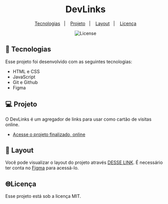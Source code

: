 <h1 align="center"> DevLinks </h1>

<p align="center">
  <a href="#-tecnologias">Tecnologias</a>&nbsp;&nbsp;&nbsp;|&nbsp;&nbsp;&nbsp;
  <a href="#-projeto">Projeto</a>&nbsp;&nbsp;&nbsp;|&nbsp;&nbsp;&nbsp;
  <a href="#-layout">Layout</a>&nbsp;&nbsp;&nbsp;|&nbsp;&nbsp;&nbsp;
  <a href="#memo-licença">Licença</a>
</p>

<p align="center">
  <img alt="License" src="https://img.shields.io/static/v1?label=license&message=MIT&color=49AA26&labelColor=000000">
</p>

## 🚀 Tecnologias

Esse projeto foi desenvolvido com as seguintes tecnologias:

- HTML e CSS
- JavaScript
- Git e Github
- Figma

## 💻 Projeto

O DevLinks é um agregador de links para usar como cartão de visitas online.

- [Acesse o projeto finalizado, online](https://odilonenrique.github.io/DevLinks/)

## 🔖 Layout

Você pode visualizar o layout do projeto através [DESSE LINK](https://www.figma.com/file/ADSt6O5JHT22kJ3EGJh3Ow/Project-DevLinks-Community(Rocketsteat)?type=design&node-id=0-1&mode=design&t=LlkiCCHGZV75lpP1-0). É necessário ter conta no [Figma](https://figma.com) para acessá-lo.

## 🌐Licença

Esse projeto está sob a licença MIT.